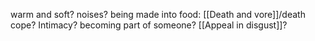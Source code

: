 warm and soft? noises? being made into food: [[Death and vore]]/death cope? Intimacy? becoming part of someone? [[Appeal in disgust]]?